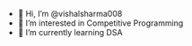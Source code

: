 - 👋 Hi, I’m @vishalsharma008
- 👀 I’m interested in Competitive Programming
- 🌱 I’m currently learning DSA


<!---
vishalsharma008/vishalsharma008 is a ✨ special ✨ repository because its `README.md` (this file) appears on your GitHub profile.
You can click the Preview link to take a look at your changes.
--->
